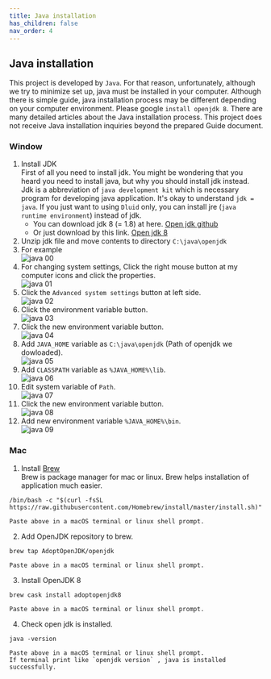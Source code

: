 ```yaml
---
title: Java installation
has_children: false
nav_order: 4
---
```


## Java installation
This project is developed by `Java`. 
For that reason, unfortunately, although we try to minimize set up, java must be installed in your computer. 
Although there is simple guide, java installation process may be different depending on your computer environment. 
Please google `install openjdk 8`. There are many detailed articles about the Java installation process.
This project does not receive Java installation inquiries beyond the prepared Guide document. 


### Window
1. Install JDK  
First of all you need to install jdk. 
You might be wondering that you heard you need to install java, but why you should install jdk instead.
Jdk is a abbreviation of `java development kit` which is necessary program for developing java application. 
It's okay to understand `jdk = java`. 
If you just want to using `Dluid` only, you can install jre (`java runtime environment`) instead of jdk.  
    - You can download jdk 8 (= 1.8) at here. [Open jdk github](https://github.com/ojdkbuild/ojdkbuild)   
    - Or just download by this link. [Open jdk 8](https://github.com/ojdkbuild/ojdkbuild/releases/download/java-1.8.0-openjdk-1.8.0.252-2.b09/java-1.8.0-openjdk-1.8.0.252-2.b09.ojdkbuild.windows.x86_64.zip)
1. Unzip jdk file and move contents to directory `C:\java\openjdk` 
1. For example  
  ![java 00](./resources/java/java-00.png)
1. For changing system settings, Click the right mouse button at my computer icons and click the properties.   
  ![java 01](./resources/java/java-01.png)
1. Click the `Advanced system settings` button at left side.   
  ![java 02](./resources/java/java-02.png)
1. Click the environment variable button.  
  ![java 03](./resources/java/java-03.png)
1. Click the new environment variable button.   
  ![java 04](./resources/java/java-04.png)
1. Add `JAVA_HOME` variable as `C:\java\openjdk` (Path of openjdk we dowloaded).  
  ![java 05](./resources/java/java-05.png)
1. Add `CLASSPATH` variable as `%JAVA_HOME%\lib`.  
  ![java 06](./resources/java/java-06.png)
1. Edit system variable of `Path`.   
  ![java 07](./resources/java/java-07.png)
1. Click the new environment variable button.  
  ![java 08](./resources/java/java-08.png)
1. Add new environment variable `%JAVA_HOME%\bin`.  
  ![java 09](./resources/java/java-09.png)

### Mac
1. Install [Brew](https://brew.sh/)  
Brew is package manager for mac or linux. 
Brew helps installation of application much easier. 
```
/bin/bash -c "$(curl -fsSL https://raw.githubusercontent.com/Homebrew/install/master/install.sh)"

Paste above in a macOS terminal or linux shell prompt.
```
2. Add OpenJDK repository to brew.
```
brew tap AdoptOpenJDK/openjdk

Paste above in a macOS terminal or linux shell prompt.
```
3. Install OpenJDK 8
```
brew cask install adoptopenjdk8

Paste above in a macOS terminal or linux shell prompt.
```
4. Check open jdk is installed.
```
java -version

Paste above in a macOS terminal or linux shell prompt. 
If terminal print like `openjdk version` , java is installed successfully.
```